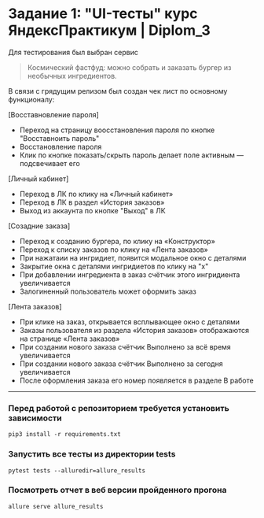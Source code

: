 # Задание 1: "UI-тесты" курс ЯндексПрактикум | Diplom_3
Для тестирования был выбран сервис 
> Космический фастфуд: можно собрать и заказать бургер из необычных ингредиентов.

В связи с грядущим релизом был создан чек лист по основному функционалу: 


[Восставновление пароля]
- Переход на страницу воосстановления пароля по кнопке "Восставноить пароль"
- Восстановление пароля 
- Клик по кнопке показать/скрыть пароль делает поле активным — подсвечивает его


[Личный кабинет]
- Переход в ЛК по клику на «Личный кабинет»
- Переход в ЛК в раздел «История заказов»
- Выход из аккаунта по кнопке "Выход" в ЛК

[Созадние заказа]
- Переход к созданию бургера, по клику на «Конструктор»
- Переход к списку заказов по клику на «Лента заказов»
- При нажатаии на ингридиет, появится модальное окно с деталями
- Закрытие окна с деталями ингридиетов по клику на "х"
- При добавлении ингредиента в заказ счётчик этого ингридиента увеличивается
- Залогиненный пользователь может оформить заказ

[Лента заказов]
- При клике на заказ, открывается всплывающее окно с деталями
- Заказы пользователя из раздела «История заказов» отображаются на странице «Лента заказов»
- При создании нового заказа счётчик Выполнено за всё время увеличивается
- При создании нового заказа счётчик Выполнено за сегодня увеличивается
- После оформления заказа его номер появляется в разделе В работе



---
### Перед работой с репозиторием требуется установить зависимости 
``` shell
pip3 install -r requirements.txt
```
### Запустить все тесты из директории tests
```shell
pytest tests --alluredir=allure_results
```
### Посмотреть отчет в веб версии пройденного прогона
```shell
allure serve allure_results
```
